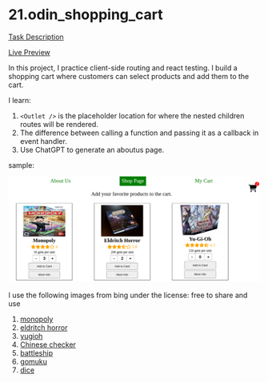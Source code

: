 # 21.odin_shopping_cart

[Task Description](https://www.theodinproject.com/lessons/node-path-javascript-shopping-cart)

[Live Preview](https://maxim55069633.github.io/21.odin_shopping_cart/)

In this project, I practice client-side routing and react testing. I build a shopping cart where customers can select products and add them to the cart. 

I learn:
1. `<Outlet />` is the placeholder location for where the nested children routes will be rendered.
2. The difference between calling a function and passing it as a callback in event handler.
3. Use ChatGPT to generate an aboutus page.

sample:

![sample](./src//images/sample.png)

I use the following images from bing under the license: free to share and use
1. [monopoly](https://cn.bing.com/images/search?view=detailV2&ccid=QBfuJSA4&id=27B6946CE88D0B45F8A890B4564BBB652ECF5D92&thid=OIP.QBfuJSA43svDm5dg0RoSkQHaKd&mediaurl=https%3a%2f%2fts1.cn.mm.bing.net%2fth%2fid%2fR-C.4017ee252038decbc39b9760d11a1291%3frik%3dkl3PLmW7S1a0kA%26riu%3dhttp%253a%252f%252fwiki.dolphin-emu.org%252fimages%252f4%252f42%252fMonopoly_wii.jpg%26ehk%3dOqXXSTM4L091rVZBjmY310CdoCvBSF6pBNjahHqblVI%253d%26risl%3d%26pid%3dImgRaw%26r%3d0&exph=904&expw=640&q=monopoly&simid=608033546985429218&FORM=IRPRST&ck=A7B4EA398BB4845863C0197C29354580&selectedIndex=0&qft=+filterui%3alicense-L2_L3_L4_L5_L6_L7&ajaxhist=0&ajaxserp=0)
2. [eldritch horror](https://cn.bing.com/images/search?view=detailV2&ccid=em4JZgv8&id=C474F4D504A9269B15EBE3CEC4639915C55B737E&thid=OIP.em4JZgv8Aky08Brgu5ozwQHaF9&mediaurl=https%3a%2f%2fts1.cn.mm.bing.net%2fth%2fid%2fR-C.7a6e09660bfc024cb4f01ae0bb9a33c1%3frik%3dfnNbxRWZY8TO4w%26riu%3dhttp%253a%252f%252fislaythedragon.com%252fwp-content%252fuploads%252f2014%252f05%252feldritchhorror_boxcover.jpg%26ehk%3dkHH1oWzQ9aAbS4pxm4k86ia8%252fYl2FXIC9YRVx8z%252bG3M%253d%26risl%3d%26pid%3dImgRaw%26r%3d0&exph=1287&expw=1600&q=eldritch+horror&simid=608037163338171188&FORM=IRPRST&ck=4DE9468057FD6954191A78C660F23092&selectedIndex=0&qft=+filterui%3alicense-L2_L3_L4_L5_L6_L7&ajaxhist=0&ajaxserp=0)
3. [yugioh](https://cn.bing.com/images/search?view=detailV2&ccid=SARu0nRb&id=E1535CC61ADAF5F3C0F2862F53A955D5A4FF0D6E&thid=OIP.SARu0nRbTxTSF1on66lD8QHaEK&mediaurl=https%3a%2f%2f17kgroup.it%2fwp-content%2fuploads%2f2019%2f08%2fcropped-Yu-Gi-Oh.jpg&exph=742&expw=1320&q=yu-gi-oh&simid=608050348892756383&FORM=IRPRST&ck=2CA9178CC6249AA8DB705BDC6A212A0B&selectedIndex=134&qft=+filterui%3alicense-L2_L3_L4_L5_L6_L7&ajaxhist=0&ajaxserp=0)
4. [Chinese checker](https://cn.bing.com/images/search?view=detailV2&ccid=IUPN6b3Y&id=C4E816A85361AAC83291465F6D29DA0A0FF4BAFC&thid=OIP.IUPN6b3Yk9c7JojLgW7sTAHaFL&mediaurl=https%3a%2f%2fts1.cn.mm.bing.net%2fth%2fid%2fR-C.2143cde9bdd893d73b2688cb816eec4c%3frik%3d%252fLr0DwraKW1fRg%26riu%3dhttp%253a%252f%252fgadgetsin.com%252fuploads%252f2020%252f05%252fhandmade_wooden_chinese_checkers_set_2.jpg%26ehk%3d76isPGxNS3EkYiuzEARrkHcY7VW%252f%252fM9xaiopu91ng9U%253d%26risl%3d%26pid%3dImgRaw%26r%3d0&exph=420&expw=600&q=Chinese+checker&simid=608048712504802717&FORM=IRPRST&ck=5291B76E4A01E7E3EFDAA5AADED2AAEA&selectedIndex=0&qft=+filterui%3alicense-L2_L3_L4_L5_L6_L7&ajaxhist=0&ajaxserp=0)
5. [battleship](https://cn.bing.com/images/search?view=detailV2&ccid=%2ffvAHYX%2b&id=34914B1E0316FD029C134C6F4E9BB5021193A5C4&thid=OIP._fvAHYX-XdprsXA_SnyazwHaGQ&mediaurl=https%3a%2f%2fts1.cn.mm.bing.net%2fth%2fid%2fR-C.fdfbc01d85fe5dda6bb1703f4a7c9acf%3frik%3dxKWTEQK1m05vTA%26riu%3dhttp%253a%252f%252fwww.lovedesigner.net%252fwp-content%252fimages%252fstories%252fbattleship%252fBattleship-game-Hasbro.jpg%26ehk%3dDTJD3ovOQ8f0MtEnjYuyxAOGU%252fUfBrSXHKIMh%252bTJkkA%253d%26risl%3d%26pid%3dImgRaw%26r%3d0&exph=304&expw=360&q=battleship+game&simid=607990090510379275&FORM=IRPRST&ck=4C3C50840E24EDDDD7024BB141C3957F&selectedIndex=6&qft=+filterui%3alicense-L2_L3_L4_L5_L6_L7&ajaxhist=0&ajaxserp=0)
6. [gomuku](https://cn.bing.com/images/search?view=detailV2&ccid=2dU4lYAN&id=03EF8E1C4F5127156E18E0E7C93458B52B196FB9&thid=OIP.2dU4lYANmrNmCJWq26uQ6QHaE8&mediaurl=https%3a%2f%2fcdn.jiler.cn%2ftechug%2fuploads%2f2018%2f07%2f15326716450814973950367.gif&exph=427&expw=640&q=gomoku&simid=607996017541777500&FORM=IRPRST&ck=8B925C666E3466BE9C9E977C0E992092&selectedIndex=0&qft=+filterui%3alicense-L2_L3_L4_L5_L6_L7&ajaxhist=0&ajaxserp=0)
7. [dice](https://cn.bing.com/images/search?view=detailV2&ccid=O2dXwjnZ&id=E380F8827E22A6414354BF500D53ABBDB90EB241&thid=OIP.O2dXwjnZ7bIrbrzQbo-BSAHaHk&mediaurl=https%3a%2f%2fts1.cn.mm.bing.net%2fth%2fid%2fR-C.3b6757c239d9edb22b6ebcd06e8f8148%3frik%3dQbIOub2rUw1Qvw%26riu%3dhttp%253a%252f%252fpngimg.com%252fuploads%252fdice%252fdice_PNG140.png%26ehk%3dzhsVEOxepYSODkeXYUY7FC7SD2FyAC7d%252bxiH6KqyvOo%253d%26risl%3d%26pid%3dImgRaw%26r%3d0&exph=1098&expw=1074&q=dice+favicon&simid=608013811600487229&FORM=IRPRST&ck=7B95C967EEF8AEA592C0002AB7A46224&selectedIndex=32&qft=+filterui%3alicense-L2_L3_L4_L5_L6_L7&ajaxhist=0&ajaxserp=0)